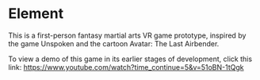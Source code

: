 # Element 

This is a first-person fantasy martial arts VR game prototype, inspired by the game Unspoken and the cartoon Avatar: The Last Airbender.
  
To view a demo of this game in its earlier stages of development, click this link: https://www.youtube.com/watch?time_continue=5&v=51oBN-1tQgk

